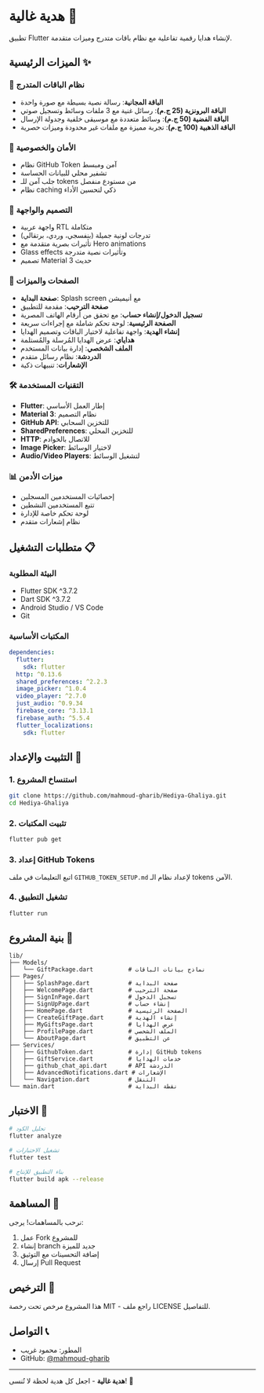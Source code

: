 # هدية غالية 🎁

تطبيق Flutter لإنشاء هدايا رقمية تفاعلية مع نظام باقات متدرج وميزات متقدمة.

## الميزات الرئيسية ✨

### 🎯 نظام الباقات المتدرج
- **الباقة المجانية**: رسالة نصية بسيطة مع صورة واحدة
- **الباقة البرونزية (25 ج.م)**: رسائل غنية مع 3 ملفات وسائط وتسجيل صوتي
- **الباقة الفضية (50 ج.م)**: وسائط متعددة مع موسيقى خلفية وجدولة الإرسال
- **الباقة الذهبية (100 ج.م)**: تجربة مميزة مع ملفات غير محدودة وميزات حصرية

### 🔐 الأمان والخصوصية
- نظام GitHub Token آمن ومبسط
- تشفير محلي للبيانات الحساسة
- جلب آمن للـ tokens من مستودع منفصل
- نظام caching ذكي لتحسين الأداء

### 🎨 التصميم والواجهة
- واجهة عربية RTL متكاملة
- تدرجات لونية جميلة (بنفسجي، وردي، برتقالي)
- تأثيرات بصرية متقدمة مع Hero animations
- Glass effects وتأثيرات نصية متدرجة
- تصميم Material 3 حديث

### 📱 الصفحات والميزات
- **صفحة البداية**: Splash screen مع أنيميشن
- **صفحة الترحيب**: مقدمة للتطبيق
- **تسجيل الدخول/إنشاء حساب**: مع تحقق من أرقام الهاتف المصرية
- **الصفحة الرئيسية**: لوحة تحكم شاملة مع إجراءات سريعة
- **إنشاء الهدية**: واجهة تفاعلية لاختيار الباقات وتصميم الهدايا
- **هداياي**: عرض الهدايا المُرسلة والمُستلمة
- **الملف الشخصي**: إدارة بيانات المستخدم
- **الدردشة**: نظام رسائل متقدم
- **الإشعارات**: تنبيهات ذكية

### 🛠️ التقنيات المستخدمة
- **Flutter**: إطار العمل الأساسي
- **Material 3**: نظام التصميم
- **GitHub API**: للتخزين السحابي
- **SharedPreferences**: للتخزين المحلي
- **HTTP**: للاتصال بالخوادم
- **Image Picker**: لاختيار الوسائط
- **Audio/Video Players**: لتشغيل الوسائط

### 📊 ميزات الأدمن
- إحصائيات المستخدمين المسجلين
- تتبع المستخدمين النشطين
- لوحة تحكم خاصة للإدارة
- نظام إشعارات متقدم

## متطلبات التشغيل 📋

### البيئة المطلوبة
- Flutter SDK ^3.7.2
- Dart SDK ^3.7.2
- Android Studio / VS Code
- Git

### المكتبات الأساسية
```yaml
dependencies:
  flutter:
    sdk: flutter
  http: ^0.13.6
  shared_preferences: ^2.2.3
  image_picker: ^1.0.4
  video_player: ^2.7.0
  just_audio: ^0.9.34
  firebase_core: ^3.13.1
  firebase_auth: ^5.5.4
  flutter_localizations:
    sdk: flutter
```

## التثبيت والإعداد 🚀

### 1. استنساخ المشروع
```bash
git clone https://github.com/mahmoud-gharib/Hediya-Ghaliya.git
cd Hediya-Ghaliya
```

### 2. تثبيت المكتبات
```bash
flutter pub get
```

### 3. إعداد GitHub Tokens
اتبع التعليمات في ملف `GITHUB_TOKEN_SETUP.md` لإعداد نظام الـ tokens الآمن.

### 4. تشغيل التطبيق
```bash
flutter run
```

## بنية المشروع 📁

```
lib/
├── Models/
│   └── GiftPackage.dart          # نماذج بيانات الباقات
├── Pages/
│   ├── SplashPage.dart           # صفحة البداية
│   ├── WelcomePage.dart          # صفحة الترحيب
│   ├── SignInPage.dart           # تسجيل الدخول
│   ├── SignUpPage.dart           # إنشاء حساب
│   ├── HomePage.dart             # الصفحة الرئيسية
│   ├── CreateGiftPage.dart       # إنشاء الهدية
│   ├── MyGiftsPage.dart          # عرض الهدايا
│   ├── ProfilePage.dart          # الملف الشخصي
│   └── AboutPage.dart            # عن التطبيق
├── Services/
│   ├── GithubToken.dart          # إدارة GitHub tokens
│   ├── GiftService.dart          # خدمات الهدايا
│   ├── github_chat_api.dart      # API الدردشة
│   ├── AdvancedNotifications.dart # الإشعارات
│   └── Navigation.dart           # التنقل
└── main.dart                     # نقطة البداية
```

## الاختبار 🧪

```bash
# تحليل الكود
flutter analyze

# تشغيل الاختبارات
flutter test

# بناء التطبيق للإنتاج
flutter build apk --release
```

## المساهمة 🤝

نرحب بالمساهمات! يرجى:
1. عمل Fork للمشروع
2. إنشاء branch جديد للميزة
3. إضافة التحسينات مع التوثيق
4. إرسال Pull Request

## الترخيص 📄

هذا المشروع مرخص تحت رخصة MIT - راجع ملف LICENSE للتفاصيل.

## التواصل 📞

- المطور: محمود غريب
- GitHub: [@mahmoud-gharib](https://github.com/mahmoud-gharib)

---

**هدية غالية** - اجعل كل هدية لحظة لا تُنسى! 💝
